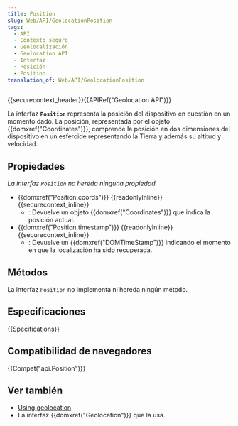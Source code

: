 ```yaml
---
title: Position
slug: Web/API/GeolocationPosition
tags:
  - API
  - Contexto seguro
  - Geolocalización
  - Geolocation API
  - Interfaz
  - Posición
  - Position
translation_of: Web/API/GeolocationPosition
---
```


{{securecontext_header}}{{APIRef("Geolocation API")}}

La interfaz **`Position`** representa la posición del dispositivo en cuestión en un momento dado. La posición, representada por el objeto {{domxref("Coordinates")}}, comprende la posición en dos dimensiones del dispositivo en un esferoide representando la Tierra y además su altitud y velocidad.

## Propiedades

_La interfaz `Position` no hereda ninguna propiedad._

- {{domxref("Position.coords")}} {{readonlyInline}} {{securecontext_inline}}
  - : Devuelve un objeto {{domxref("Coordinates")}} que indica la posición actual.
- {{domxref("Position.timestamp")}} {{readonlyInline}} {{securecontext_inline}}
  - : Devuelve un {{domxref("DOMTimeStamp")}} indicando el momento en que la localización ha sido recuperada.

## Métodos

La interfaz `Position` no implementa ni hereda ningún método.

## Especificaciones

{{Specifications}}

## Compatibilidad de navegadores

{{Compat("api.Position")}}

## Ver también

- [Using geolocation](/es/docs/WebAPI/Using_geolocation)
- La interfaz {{domxref("Geolocation")}} que la usa.
